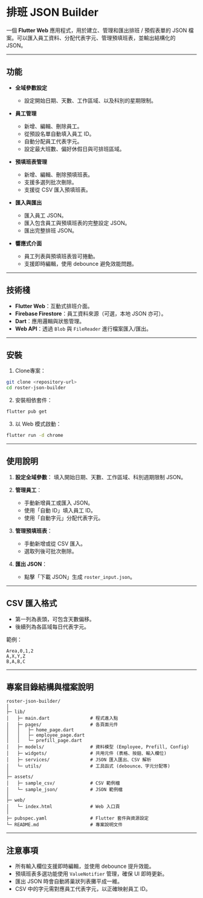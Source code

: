 # 排班 JSON Builder

一個 **Flutter Web** 應用程式，用於建立、管理和匯出排班 / 預假表單的 JSON 檔案。可以匯入員工資料、分配代表字元、管理預填班表，並輸出結構化的 JSON。

---

## 功能

* **全域參數設定**

  * 設定開始日期、天數、工作區域、以及科別的星期限制。
* **員工管理**

  * 新增、編輯、刪除員工。
  * 從預設名單自動填入員工 ID。
  * 自動分配員工代表字元。
  * 設定最大班數、偏好休假日與可排班區域。
* **預填班表管理**

  * 新增、編輯、刪除預填班表。
  * 支援多選列批次刪除。
  * 支援從 CSV 匯入預填班表。
* **匯入與匯出**

  * 匯入員工 JSON。
  * 匯入包含員工與預填班表的完整設定 JSON。
  * 匯出完整排班 JSON。
* **響應式介面**

  * 員工列表與預填班表皆可捲動。
  * 支援即時編輯，使用 debounce 避免效能問題。

---

## 技術棧

* **Flutter Web**：互動式排班介面。
* **Firebase Firestore**：員工資料來源（可選，本地 JSON 亦可）。
* **Dart**：應用邏輯與狀態管理。
* **Web API**：透過 `Blob` 與 `FileReader` 進行檔案匯入/匯出。

---

## 安裝

1. Clone專案：

```bash
git clone <repository-url>
cd roster-json-builder
```

2. 安裝相依套件：

```bash
flutter pub get
```

3. 以 Web 模式啟動：

```bash
flutter run -d chrome
```

---

## 使用說明

1. **設定全域參數**：
   填入開始日期、天數、工作區域、科別週期限制 JSON。

2. **管理員工**：

   * 手動新增員工或匯入 JSON。
   * 使用「自動 ID」填入員工 ID。
   * 使用「自動字元」分配代表字元。

3. **管理預填班表**：

   * 手動新增或從 CSV 匯入。
   * 選取列後可批次刪除。

4. **匯出 JSON**：

   * 點擊「下載 JSON」生成 `roster_input.json`。

---

## CSV 匯入格式

* 第一列為表頭，可包含天數偏移。
* 後續列為各區域每日代表字元。

範例：

```
Area,0,1,2
A,X,Y,Z
B,A,B,C
```

---

## 專案目錄結構與檔案說明

```
roster-json-builder/
│
├─ lib/
│   ├─ main.dart               # 程式進入點
│   ├─ pages/                  # 各頁面元件
│   │   ├─ home_page.dart
│   │   ├─ employee_page.dart
│   │   └─ prefill_page.dart
│   ├─ models/                 # 資料模型 (Employee, Prefill, Config)
│   ├─ widgets/                # 共用元件 (表格、按鈕、輸入欄位)
│   ├─ services/               # JSON 匯入匯出、CSV 解析
│   └─ utils/                  # 工具函式 (debounce、字元分配等)
│
├─ assets/
│   ├─ sample_csv/             # CSV 範例檔
│   └─ sample_json/            # JSON 範例檔
│
├─ web/
│   └─ index.html              # Web 入口頁
│
├─ pubspec.yaml                # Flutter 套件與資源設定
└─ README.md                   # 專案說明文件
```

---

## 注意事項

* 所有輸入欄位支援即時編輯，並使用 debounce 提升效能。
* 預填班表多選功能使用 `ValueNotifier` 管理，確保 UI 即時更新。
* 匯出 JSON 時會自動將巢狀列表攤平成一維。
* CSV 中的字元需對應員工代表字元，以正確映射員工 ID。

